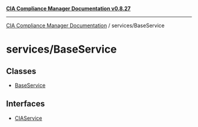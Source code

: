 [**CIA Compliance Manager Documentation v0.8.27**](../../README.md)

***

[CIA Compliance Manager Documentation](../../modules.md) / services/BaseService

# services/BaseService

## Classes

- [BaseService](classes/BaseService.md)

## Interfaces

- [CIAService](interfaces/CIAService.md)
